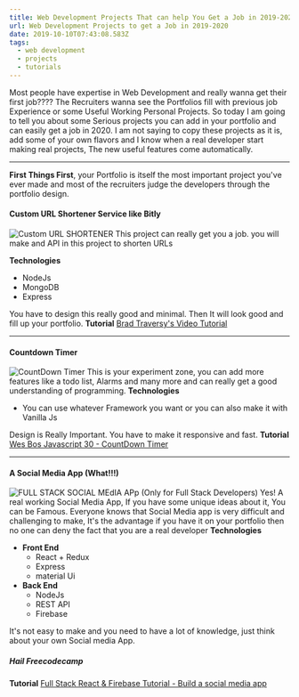 ```yaml
---
title: Web Development Projects That can help You Get a Job in 2019-2020
url: Web Development Projects to get a Job in 2019-2020
date: 2019-10-10T07:43:08.583Z
tags:
  - web development
  - projects
  - tutorials
---
```



Most people have expertise in Web Development and really wanna get their first job???? The Recruiters wanna see the Portfolios fill with previous job Experience or some Useful Working Personal Projects. So today I am going to tell you about some Serious projects you can add in your portfolio and can easily get a job in 2020. I am not saying to copy these projects as it is, add some of your own flavors and I know when a real developer start making real projects, The new useful features come automatically. 

----
**First Things First**, your Portfolio is itself the most important project you've ever made and most of the recruiters judge the developers through the portfolio design.  

#### Custom URL Shortener Service like Bitly
![Custom URL SHORTENER](https://seo-hacker.com/wp-content/uploads/2018/04/Best-URL-Shortening-Tools-For-2018--1024x768.jpg)
This project can really get you a job. you will make and API in this project to shorten URLs

**Technologies**
  - NodeJs
  - MongoDB
  - Express

You have to design this really good and minimal. Then It will look good and fill up your portfolio.
**Tutorial**
[Brad Traversy's Video Tutorial](https://www.youtube.com/watch?v=Z57566JBaZQ)

----
#### Countdown Timer
![CountDown Timer](https://encrypted-tbn0.gstatic.com/images?q=tbn:ANd9GcTyZZUJALqRxzE6nTjsrOZ_wCE-ZCTheyH74wyWBQdqadxiAW5Jiw&s)
This is your experiment zone, you can add more features like a todo list, Alarms and many more and can really get a good understanding of programming.
**Technologies**
  - You can use whatever Framework you want or you can also make it with Vanilla Js 

Design is Really Important. You have to make it responsive and fast.
**Tutorial**
[Wes Bos Javascript 30 - CountDown Timer](https://www.youtube.com/watch?v=LAaf7-WuJJQ&list=PLu8EoSxDXHP6CGK4YVJhL_VWetA865GOH&index=29)

---
#### A Social Media App (What!!!)
![FULL STACK SOCIAL MEdIA APp](https://encrypted-tbn0.gstatic.com/images?q=tbn:ANd9GcRgzBONHtmDsM9fY6s7lNLgE2fMb3sWQ5cAAIjr0CGPWgsDaMbtYA&s)
(Only for Full Stack Developers) Yes! A real working Social Media App, If you have some unique ideas about it, You can be Famous. Everyone knows that Social Media app is very difficult and challenging to make, It's the advantage if you have it on your portfolio then no one can deny the fact that you are a real developer
**Technologies**
  - **Front End**
     - React + Redux
     - Express
     - material Ui
  - **Back End**
     - NodeJs
     - REST API
     - Firebase

It's not easy to make and you need to have a lot of knowledge, just think about your own Social media App.
##### Hail Freecodecamp
**Tutorial**
[Full Stack React & Firebase Tutorial - Build a social media app
](https://www.youtube.com/watch?v=m_u6P5k0vP0)
